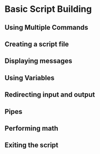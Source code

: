 # Basic Script Building

## Using Multiple Commands

## Creating a script file

## Displaying messages

## Using Variables

## Redirecting input and output

## Pipes

## Performing math

## Exiting the script
